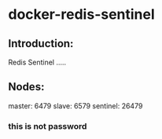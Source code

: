 # docker-redis-sentinel
## Introduction:
Redis Sentinel .....

## Nodes:
master: 6479
slave: 6579
sentinel: 26479

### this is not password
